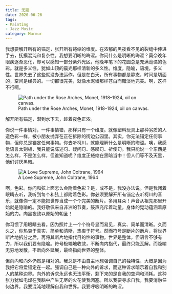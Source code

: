 ```yaml
---
title: 无题
date: 2020-06-26
tags:
- Painting
- Jazz Music
category: Murmur
---
```


我想要解开所有的锚定，张开所有蜷缩的维度。在浓郁的黑夜看不见的裂缝中伸进手去，抚摸混沌和复杂性。我想要明晰的晦涩。你问什么是明晰的晦涩？莫奈晚年眼疾逐渐恶化，却可以感知一部分紫外光区，他晚年笔下的花园总是充满诡谲的色彩。就是多义性，犹如山顶的晨光那样清新的多义性。维度，隐喻，语境，多义性。世界失去了这些就没办法运作。但是在白天，所有事物都是静态，时间是切面的，空间是经典的。一切都很完美，就像水泥墙那样苍白而黯淡地完美。啊，这样不行啊。

<figure>
  <img src="https://d32dm0rphc51dk.cloudfront.net/rIINltqJlK77TGd6v_jqkQ/normalized.jpg" alt="Path under the Rose Arches, Monet, 1918–1924, oil on canvas.">
  <figcaption>Path under the Rose Arches, Monet, 1918–1924, oil on canvas.</figcaption>
</figure>

解开所有锚定，潜到水下去，趁着夜色正浓。

你说一件事情对，一件事情错，那样只有一个维度。就像塑料玩具上那种劣质的人造色彩一样，被小朋友抛弃在正在拆除的街边公园里。其实，你无法锚定任何事物，但你总是锚定任何事物。你去听柯川，就能理解什么是明晰的晦涩。噢，我感觉语言太刻板，我只能说陈述句、疑问句、感叹句、祈使句。我只能说一个东西是怎么样，不是怎么样，但谁知道呢？维度正蜷缩在黑暗当中！但人们等不及天黑，他们讨厌黑暗。

<figure>
  <img src="/music/image/A Love Supreme-6890747.jpg" alt="A Love Supreme, John Coltrane, 1964">
  <figcaption>A Love Supreme, John Coltrane, 1964</figcaption>
</figure>

啊，色彩。你问和弦上面怎么会附着色彩？是，或不是，我没办法说。但是我闭着眼睛去听，我听到每个和弦上都附着色彩。你必须要解开所有锚定去听柯川的音乐，就像你一定不能把世界当成一个个完美的断片。多用耳朵！声音从祖先那里开始就是隐喻的。我好敬佩来自非洲的节奏，鼓声充斥着动量，身体的晃动蕴涵着原始的力。向黑夜致以原始的朝圣！

你习惯了用眼睛去看。因为照片上一个个符号显而易见，真实、简单而清晰。久而久之，你热衷于真实、简单和清晰，热衷于符号。然而符号是断片的断片，将世界断片地拆分之后，再将其断片地指代目的性的事物。世界是整体，但语言不够有力，所以我们要有隐喻。符号极端地收敛，不断向内指代，最终只能瓦解。而隐喻无穷地发散，不断向外延展，最终指向世界的整体。

但向内和向外仍然是相对的。我总是不由自主地想强调自己的独特性，大概是因为我把它将爱锚定在一起。强调自己是一种向外的诉求，而这种诉求暗示着自我和别人的某种边界。向外的诉求永远也无法平衡，剩下来的是自我的空洞和消耗。这种张力犹如电焊在我脑中产生无尽的火花使我闭塞。所以我要寻求自我，我要消融任何边界。我要混沌地理解自我和世界。我要呼吸明晰的晦涩。
